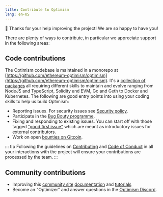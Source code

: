 ```yaml
---
title: Contribute to Optimism
lang: en-US
---
```


🎈 Thanks for your help improving the project! We are so happy to have you!

There are plenty of ways to contribute, in particular we appreciate support in the following areas:

## Code contributions

The Optimism codebase is maintained in a monorepo at [https://github.com/ethereum-optimism/optimism](https://github.com/ethereum-optimism/optimism). It's a [collection of packages](https://github.com/ethereum-optimism/optimism#directory-structure) all requiring different skills to maintain and evolve ranging from NodeJS and TypeScript, Solidity and EVM, Go and Geth to Docker and Kubernetes. The following are good entry points into using your coding skills to help us build Optimism:

- Reporting issues. For security issues see [Security policy](https://github.com/ethereum-optimism/.github/blob/master/SECURITY.md).
- Participate in the [Bug Bouty programme](https://immunefi.com/bounty/optimism/).
- Fixing and responding to existing issues. You can start off with those tagged ["good first issue"](https://github.com/ethereum-optimism/optimism/contribute) which are meant as introductory issues for external contributors.
- Work on open [bounties on Gitcoin](https://gitcoin.co/ethereum-optimism).

::: tip
Following the guidelines on [Contributing](https://github.com/ethereum-optimism/optimism/blob/master/CONTRIBUTING.md) and [Code of Conduct](https://github.com/ethereum-optimism/.github/blob/master/CODE_OF_CONDUCT.md) in all your interactions with the project will ensure your contributions are processed by the team.
:::

## Community contributions
- Improving this [community site](https://community.optimism.io/) [documentation](https://github.com/ethereum-optimism/community-hub) and [tutorials](https://github.com/ethereum-optimism/optimism-tutorial).
- Become an "Optimizer" and answer questions in the [Optimism Discord](https://discord.optimism.io).
